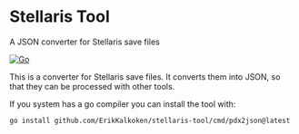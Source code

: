 # Stellaris Tool

A JSON converter for Stellaris save files

[![Go](https://github.com/ErikKalkoken/stellaris-tool/actions/workflows/go.yml/badge.svg)](https://github.com/ErikKalkoken/stellaris-tool/actions/workflows/go.yml)

This is a converter for Stellaris save files. It converts them into JSON, so that they can be processed with other tools.

If you system has a go compiler you can install the tool with:

```sh
go install github.com/ErikKalkoken/stellaris-tool/cmd/pdx2json@latest
```
